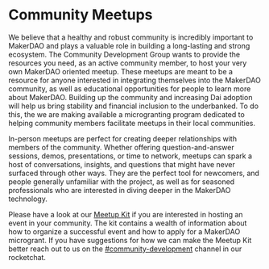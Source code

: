# Community Meetups

We believe that a healthy and robust community is incredibly important to MakerDAO and plays a valuable role in building a long-lasting and strong ecosystem. The Community Development Group wants to provide the resources you need, as an active community member, to host your very own MakerDAO oriented meetup. These meetups are meant to be a resource for anyone interested in integrating themselves into the MakerDAO community, as well as educational opportunities for people to learn more about MakerDAO. Building up the community and increasing Dai adoption will help us bring stability and financial inclusion to the underbanked. To do this, the we are making available a microgranting program dedicated to helping community members facilitate meetups in their local communities.

In-person meetups are perfect for creating deeper relationships with members of the community. Whether offering question-and-answer sessions, demos, presentations, or time to network, meetups can spark a host of conversations, insights, and questions that might have never surfaced through other ways. They are the perfect tool for newcomers, and people generally unfamiliar with the project, as well as for seasoned professionals who are interested in diving deeper in the MakerDAO technology.

Please have a look at our [Meetup Kit](meetup-diy-kit.md) if you are interested in hosting an event in your community. The kit contains a wealth of information about how to organize a successful event and how to apply for a MakerDAO microgrant. If you have suggestions for how we can make the Meetup Kit better reach out to us on the [\#community-development](https://chat.makerdao.com/channel/community-development) channel in our rocketchat.

